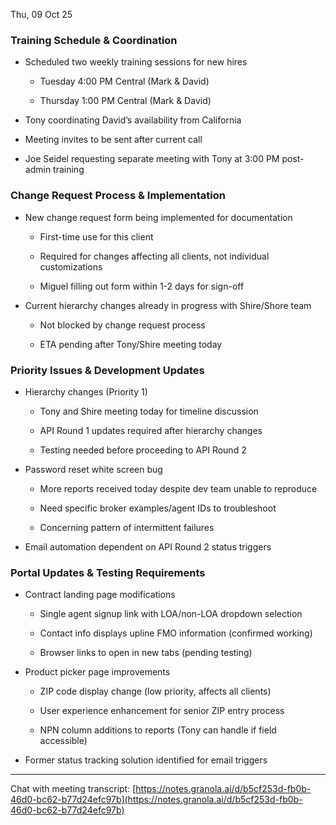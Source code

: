 

Thu, 09 Oct 25

### Training Schedule & Coordination

- Scheduled two weekly training sessions for new hires
    
    - Tuesday 4:00 PM Central (Mark & David)
        
    - Thursday 1:00 PM Central (Mark & David)
        
- Tony coordinating David’s availability from California
    
- Meeting invites to be sent after current call
    
- Joe Seidel requesting separate meeting with Tony at 3:00 PM post-admin training
    

### Change Request Process & Implementation

- New change request form being implemented for documentation
    
    - First-time use for this client
        
    - Required for changes affecting all clients, not individual customizations
        
    - Miguel filling out form within 1-2 days for sign-off
        
- Current hierarchy changes already in progress with Shire/Shore team
    
    - Not blocked by change request process
        
    - ETA pending after Tony/Shire meeting today
        

### Priority Issues & Development Updates

- Hierarchy changes (Priority 1)
    
    - Tony and Shire meeting today for timeline discussion
        
    - API Round 1 updates required after hierarchy changes
        
    - Testing needed before proceeding to API Round 2
        
- Password reset white screen bug
    
    - More reports received today despite dev team unable to reproduce
        
    - Need specific broker examples/agent IDs to troubleshoot
        
    - Concerning pattern of intermittent failures
        
- Email automation dependent on API Round 2 status triggers
    

### Portal Updates & Testing Requirements

- Contract landing page modifications
    
    - Single agent signup link with LOA/non-LOA dropdown selection
        
    - Contact info displays upline FMO information (confirmed working)
        
    - Browser links to open in new tabs (pending testing)
        
- Product picker page improvements
    
    - ZIP code display change (low priority, affects all clients)
        
    - User experience enhancement for senior ZIP entry process
        
    - NPN column additions to reports (Tony can handle if field accessible)
        
- Former status tracking solution identified for email triggers
    

---

Chat with meeting transcript: [https://notes.granola.ai/d/b5cf253d-fb0b-46d0-bc62-b77d24efc97b](https://notes.granola.ai/d/b5cf253d-fb0b-46d0-bc62-b77d24efc97b)